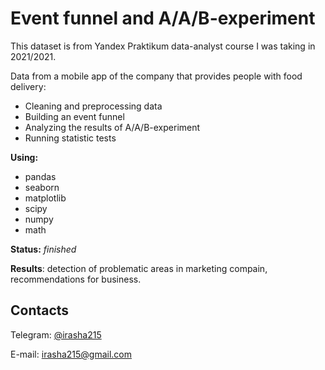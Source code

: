 # Event funnel and A/A/B-experiment

This dataset is from Yandex Praktikum data-analyst course I was taking in 2021/2021.

Data from a mobile app of the company that provides people with food delivery:
 * Cleaning and preprocessing data
 * Building an event funnel
 * Analyzing the results of A/A/B-experiment
 * Running statistic tests

**Using:**
 * pandas
 * seaborn
 * matplotlib
 * scipy
 * numpy
 * math

**Status:** *finished*

**Results**: detection of problematic areas in marketing compain, recommendations for business.

## Contacts
Telegram: [@irasha215](https://t.me/irasha215)

E-mail: irasha215@gmail.com
